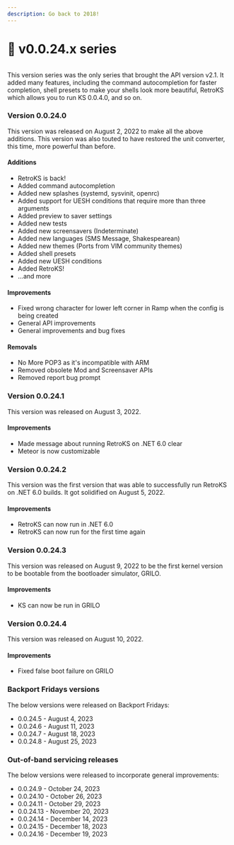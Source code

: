 ```yaml
---
description: Go back to 2018!
---
```


# 👾 v0.0.24.x series

<figure><img src="https://officialaptivi.files.wordpress.com/2022/08/ks24-1.png" alt=""><figcaption></figcaption></figure>

This version series was the only series that brought the API version v2.1. It added many features, including the command autocompletion for faster completion, shell presets to make your shells look more beautiful, RetroKS which allows you to run KS 0.0.4.0, and so on.

### Version 0.0.24.0

This version was released on August 2, 2022 to make all the above additions. This version was also touted to have restored the unit converter, this time, more powerful than before.

#### Additions

* RetroKS is back!
* Added command autocompletion
* Added new splashes (systemd, sysvinit, openrc)
* Added support for UESH conditions that require more than three arguments
* Added preview to saver settings
* Added new tests
* Added new screensavers (Indeterminate)
* Added new languages (SMS Message, Shakespearean)
* Added new themes (Ports from VIM community themes)
* Added shell presets
* Added new UESH conditions
* Added RetroKS!
* ...and more

#### Improvements

* Fixed wrong character for lower left corner in Ramp when the config is being created
* General API improvements
* General improvements and bug fixes

#### Removals

* No More POP3 as it's incompatible with ARM
* Removed obsolete Mod and Screensaver APIs
* Removed report bug prompt

### Version 0.0.24.1

This version was released on August 3, 2022.

#### Improvements

* Made message about running RetroKS on .NET 6.0 clear
* Meteor is now customizable

### Version 0.0.24.2

This version was the first version that was able to successfully run RetroKS on .NET 6.0 builds. It got solidified on August 5, 2022.

#### Improvements

* RetroKS can now run in .NET 6.0
* RetroKS can now run for the first time again

### Version 0.0.24.3

This version was released on August 9, 2022 to be the first kernel version to be bootable from the bootloader simulator, GRILO.

#### Improvements

* KS can now be run in GRILO

### Version 0.0.24.4

This version was released on August 10, 2022.

#### Improvements

* Fixed false boot failure on GRILO

### Backport Fridays versions

The below versions were released on Backport Fridays:

* 0.0.24.5 - August 4, 2023
* 0.0.24.6 - August 11, 2023
* 0.0.24.7 - August 18, 2023
* 0.0.24.8 - August 25, 2023

### Out-of-band servicing releases

The below versions were released to incorporate general improvements:

* 0.0.24.9 - October 24, 2023
* 0.0.24.10 - October 26, 2023
* 0.0.24.11 - October 29, 2023
* 0.0.24.13 - November 20, 2023
* 0.0.24.14 - December 14, 2023
* 0.0.24.15 - December 18, 2023
* 0.0.24.16 - December 19, 2023
